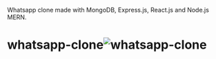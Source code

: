 Whatsapp clone made with MongoDB, Express.js, React.js and Node.js
MERN.

# whatsapp-clone![whatsapp-clone](https://user-images.githubusercontent.com/113340763/219961327-83b897fa-64be-4518-bab1-9d1ff3c5b569.jpg)
